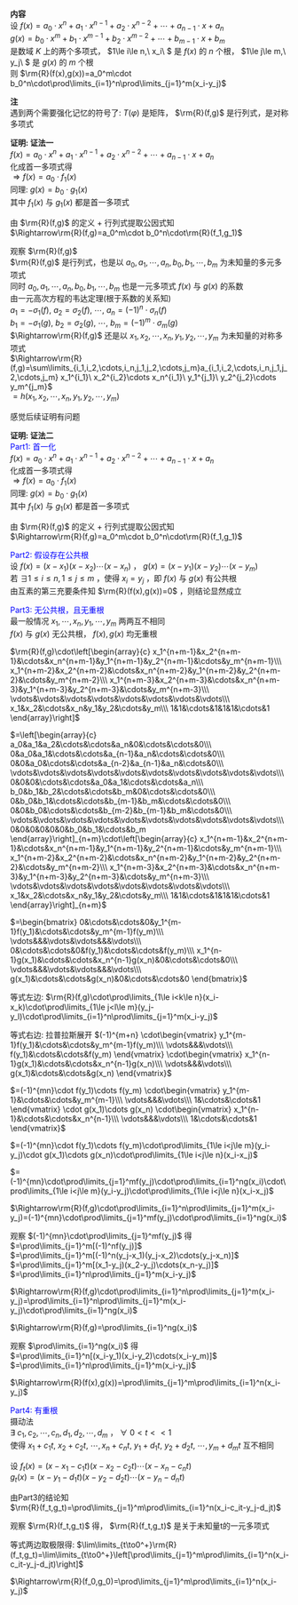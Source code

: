 **内容**  
设 $f(x)=a_0\cdot x^n+a_1\cdot x^{n-1}+a_2\cdot x^{n-2}+\cdots+a_{n-1}\cdot x+a_n$   
 $g(x)=b_0\cdot x^m+b_1\cdot x^{m-1}+b_2\cdot x^{m-2}+\cdots+b_{m-1}\cdot x+b_m$   
是数域 $K$ 上的两个多项式， $1\le i\le n,\ x_i\ $ 是 $f(x)$ 的 $n$ 个根， $1\le j\le m,\ y_j\ $ 是 $g(x)$ 的 $m$ 个根  
则 $\rm{R}(f(x),g(x))=a_0^m\cdot b_0^n\cdot\prod\limits_{i=1}^n\prod\limits_{j=1}^m(x_i-y_j)$   
  
**注**  
遇到两个需要强化记忆的符号了:  $T(\varphi)$ 是矩阵， $\rm{R}(f,g)$ 是行列式，是对称多项式  
  
**证明: 证法一**  
 $f(x)=a_0\cdot x^n+a_1\cdot x^{n-1}+a_2\cdot x^{n-2}+\cdots+a_{n-1}\cdot x+a_n$   
化成首一多项式得  
 $\Rightarrow f(x)=a_0\cdot f_1(x)$   
同理:  $g(x)=b_0\cdot g_1(x)$   
其中 $f_1(x)$ 与 $g_1(x)$ 都是首一多项式  
  
由 $\rm{R}(f,g)$ 的定义 $+$ 行列式提取公因式知  
 $\Rightarrow\rm{R}(f,g)=a_0^m\cdot b_0^n\cdot\rm{R}(f_1,g_1)$   
  
观察 $\rm{R}(f,g)$   
 $\rm{R}(f,g)$ 是行列式，也是以 $a_0,a_1,\cdots,a_n,b_0,b_1,\cdots,b_m$ 为未知量的多元多项式  
同时 $a_0,a_1,\cdots,a_n,b_0,b_1,\cdots,b_m$ 也是一元多项式 $f(x)$ 与 $g(x)$ 的系数  
由一元高次方程的韦达定理(根于系数的关系知)  
 $a_1=-\sigma_1(f),\ a_2=\sigma_2(f),\ \cdots,\ a_n=(-1)^n\cdot\sigma_n(f)$   
 $b_1=-\sigma_1(g),\ b_2=\sigma_2(g),\ \cdots,\ b_m=(-1)^m\cdot\sigma_m(g)$   
 $\Rightarrow\rm{R}(f,g)$ 还是以 $x_1,x_2,\cdots,x_n,y_1,y_2,\cdots,y_m$ 为未知量的对称多项式  
 $\Rightarrow\rm{R}(f,g)=\sum\limits_{i_1,i_2,\cdots,i_n,j_1,j_2,\cdots,j_m}a_{i_1,i_2,\cdots,i_n,j_1,j_2,\cdots,j_m}  
x_1^{i_1}\ x_2^{i_2}\cdots x_n^{i_1}\ y_1^{j_1}\ y_2^{j_2}\cdots y_m^{j_m}$   
 $=h(x_1,x_2,\cdots,x_n,y_1,y_2,\cdots,y_m)$   
  
感觉后续证明有问题  
  
**证明: 证法二**  
<font color=blue>Part1: 首一化</font>  
 $f(x)=a_0\cdot x^n+a_1\cdot x^{n-1}+a_2\cdot x^{n-2}+\cdots+a_{n-1}\cdot x+a_n$   
化成首一多项式得  
 $\Rightarrow f(x)=a_0\cdot f_1(x)$   
同理:  $g(x)=b_0\cdot g_1(x)$   
其中 $f_1(x)$ 与 $g_1(x)$ 都是首一多项式  
  
由 $\rm{R}(f,g)$ 的定义 $+$ 行列式提取公因式知  
 $\Rightarrow\rm{R}(f,g)=a_0^m\cdot b_0^n\cdot\rm{R}(f_1,g_1)$   
  
<font color=blue>Part2: 假设存在公共根</font>  
设 $f(x)=(x-x_1)(x-x_2)\cdots(x-x_n)$ ， $g(x)=(x-y_1)(x-y_2)\cdots(x-y_m)$   
若 $\exists 1\le i\le n, 1\le j\le m$ ，使得 $x_i=y_j$ ，即 $f(x)$ 与 $g(x)$ 有公共根  
由互素的第三充要条件知 $\rm{R}(f(x),g(x))=0$ ，则结论显然成立  
  
<font color=blue>Part3: 无公共根，且无重根</font>  
最一般情况 $x_1,\cdots,x_n,y_1,\cdots,y_m$ 两两互不相同  
 $f(x)$ 与 $g(x)$ 无公共根， $f(x),g(x)$ 均无重根  
  
 $\rm{R}(f,g)\cdot\left[\begin{array}{c}  
x_1^{n+m-1}&x_2^{n+m-1}&\cdots&x_n^{n+m-1}&y_1^{n+m-1}&y_2^{n+m-1}&\cdots&y_m^{n+m-1}\\\  
x_1^{n+m-2}&x_2^{n+m-2}&\cdots&x_n^{n+m-2}&y_1^{n+m-2}&y_2^{n+m-2}&\cdots&y_m^{n+m-2}\\\  
x_1^{n+m-3}&x_2^{n+m-3}&\cdots&x_n^{n+m-3}&y_1^{n+m-3}&y_2^{n+m-3}&\cdots&y_m^{n+m-3}\\\  
\vdots&\vdots&\vdots&\vdots&\vdots&\vdots&\vdots&\vdots\\\  
x_1&x_2&\cdots&x_n&y_1&y_2&\cdots&y_m\\\  
1&1&\cdots&1&1&1&\cdots&1  
\end{array}\right]$   
  
 $=\left[\begin{array}{c}  
a_0&a_1&a_2&\cdots&\cdots&a_n&0&\cdots&\cdots&0\\\  
0&a_0&a_1&\cdots&\cdots&a_{n-1}&a_n&\cdots&\cdots&0\\\  
0&0&a_0&\cdots&\cdots&a_{n-2}&a_{n-1}&a_n&\cdots&0\\\  
\vdots&\vdots&\vdots&\vdots&\vdots&\vdots&\vdots&\vdots&\vdots&\vdots\\\  
0&0&0&\cdots&\cdots&a_0&a_1&\cdots&\cdots&a_n\\\  
b_0&b_1&b_2&\cdots&\cdots&b_m&0&\cdots&\cdots&0\\\  
0&b_0&b_1&\cdots&\cdots&b_{m-1}&b_m&\cdots&\cdots&0\\\  
0&0&b_0&\cdots&\cdots&b_{m-2}&b_{m-1}&b_m&\cdots&0\\\  
\vdots&\vdots&\vdots&\vdots&\vdots&\vdots&\vdots&\vdots&\vdots&\vdots\\\  
0&0&0&0&0&0&b_0&b_1&\cdots&b_m  
\end{array}\right]_{n+m}\cdot\left[\begin{array}{c}  
x_1^{n+m-1}&x_2^{n+m-1}&\cdots&x_n^{n+m-1}&y_1^{n+m-1}&y_2^{n+m-1}&\cdots&y_m^{n+m-1}\\\  
x_1^{n+m-2}&x_2^{n+m-2}&\cdots&x_n^{n+m-2}&y_1^{n+m-2}&y_2^{n+m-2}&\cdots&y_m^{n+m-2}\\\  
x_1^{n+m-3}&x_2^{n+m-3}&\cdots&x_n^{n+m-3}&y_1^{n+m-3}&y_2^{n+m-3}&\cdots&y_m^{n+m-3}\\\  
\vdots&\vdots&\vdots&\vdots&\vdots&\vdots&\vdots&\vdots\\\  
x_1&x_2&\cdots&x_n&y_1&y_2&\cdots&y_m\\\  
1&1&\cdots&1&1&1&\cdots&1  
\end{array}\right]_{n+m}$   
  
 $=\begin{bmatrix}  
0&\cdots&\cdots&0&y_1^{m-1}f(y_1)&\cdots&\cdots&y_m^{m-1}f(y_m)\\\   
\vdots&&&\vdots&\vdots&&&\vdots\\\   
0&\cdots&\cdots&0&f(y_1)&\cdots&\cdots&f(y_m)\\\  
x_1^{n-1}g(x_1)&\cdots&\cdots&x_n^{n-1}g(x_n)&0&\cdots&\cdots&0\\\  
\vdots&&&\vdots&\vdots&&&\vdots\\\   
g(x_1)&\cdots&\cdots&g(x_n)&0&\cdots&\cdots&0  
\end{bmatrix}$   
  
  
等式左边:  $\rm{R}(f,g)\cdot\prod\limits_{1\le i<k\le n}(x_i-x_k)\cdot\prod\limits_{1\le j<l\le m}(y_j-y_l)\cdot\prod\limits_{i=1}^n\prod\limits_{j=1}^m(x_i-y_j)$   
  
等式右边: 拉普拉斯展开 $(-1)^{m+n}  
\cdot\begin{vmatrix}  
y_1^{m-1}f(y_1)&\cdots&\cdots&y_m^{m-1}f(y_m)\\\  
\vdots&&&\vdots\\\  
f(y_1)&\cdots&\cdots&f(y_m)  
\end{vmatrix}  
\cdot\begin{vmatrix}  
x_1^{n-1}g(x_1)&\cdots&\cdots&x_n^{n-1}g(x_n)\\\  
\vdots&&&\vdots\\\  
g(x_1)&\cdots&\cdots&g(x_n)  
\end{vmatrix}$   
  
 $=(-1)^{mn}\cdot f(y_1)\cdots f(y_m)   
\cdot\begin{vmatrix}  
y_1^{m-1}&\cdots&\cdots&y_m^{m-1}\\\  
\vdots&&&\vdots\\\  
1&\cdots&\cdots&1  
\end{vmatrix}  
\cdot g(x_1)\cdots g(x_n)  
\cdot\begin{vmatrix}  
x_1^{n-1}&\cdots&\cdots&x_n^{n-1}\\\  
\vdots&&&\vdots\\\  
1&\cdots&\cdots&1  
\end{vmatrix}$   
  
 $=(-1)^{mn}\cdot f(y_1)\cdots f(y_m)\cdot\prod\limits_{1\le i<j\le m}(y_i-y_j)\cdot g(x_1)\cdots g(x_n)\cdot\prod\limits_{1\le i<j\le n}(x_i-x_j)$   
  
 $=(-1)^{mn}\cdot\prod\limits_{j=1}^mf(y_j)\cdot\prod\limits_{i=1}^ng(x_i)\cdot\prod\limits_{1\le i<j\le m}(y_i-y_j)\cdot\prod\limits_{1\le i<j\le n}(x_i-x_j)$   
  
 $\Rightarrow\rm{R}(f,g)\cdot\prod\limits_{i=1}^n\prod\limits_{j=1}^m(x_i-y_j)=(-1)^{mn}\cdot\prod\limits_{j=1}^mf(y_j)\cdot\prod\limits_{i=1}^ng(x_i)$   
  
观察 $(-1)^{mn}\cdot\prod\limits_{j=1}^mf(y_j)$ 得  
 $=\prod\limits_{j=1}^m[(-1)^nf(y_j)]$   
 $=\prod\limits_{j=1}^m[(-1)^n(y_j-x_1)(y_j-x_2)\cdots(y_j-x_n)]$   
 $=\prod\limits_{j=1}^m[(x_1-y_j)(x_2-y_j)\cdots(x_n-y_j)]$   
 $=\prod\limits_{i=1}^n\prod\limits_{j=1}^m(x_i-y_j)$   
  
 $\Rightarrow\rm{R}(f,g)\cdot\prod\limits_{i=1}^n\prod\limits_{j=1}^m(x_i-y_j)=\prod\limits_{i=1}^n\prod\limits_{j=1}^m(x_i-y_j)\cdot\prod\limits_{i=1}^ng(x_i)$   
  
 $\Rightarrow\rm{R}(f,g)=\prod\limits_{i=1}^ng(x_i)$   
  
观察 $\prod\limits_{i=1}^ng(x_i)$ 得  
 $=\prod\limits_{i=1}^n[(x_i-y_1)(x_i-y_2)\cdots(x_i-y_m)]$   
 $=\prod\limits_{i=1}^n\prod\limits_{j=1}^m(x_i-y_j)$   
  
 $\Rightarrow\rm{R}(f(x),g(x))=\prod\limits_{j=1}^m\prod\limits_{i=1}^n(x_i-y_j)$   
  
<font color=blue>Part4: 有重根</font>  
摄动法  
 $\exists\ c_1,c_2,\cdots,c_n,d_1,d_2,\cdots,d_m$ ， $\forall\ 0<t<<1$   
使得 $x_1+c_1t,\ x_2+c_2t,\ \cdots, x_n+c_nt,\ y_1+d_1t,\ y_2+d_2t,\ \cdots, y_m+d_mt$ 互不相同  
  
设 $f_t(x)=(x-x_1-c_1t)(x-x_2-c_2t)\cdots(x-x_n-c_nt)$   
 $g_t(x)=(x-y_1-d_1t)(x-y_2-d_2t)\cdots(x-y_n-d_nt)$   
  
由Part3的结论知  
 $\rm{R}(f_t,g_t)=\prod\limits_{j=1}^m\prod\limits_{i=1}^n(x_i-c_it-y_j-d_jt)$   
  
观察 $\rm{R}(f_t,g_t)$ 得， $\rm{R}(f_t,g_t)$ 是关于未知量t的一元多项式  
  
等式两边取极限得:  $\lim\limits_{t\to0^+}\rm{R}(f_t,g_t)=\lim\limits_{t\to0^+}\left[\prod\limits_{j=1}^m\prod\limits_{i=1}^n(x_i-c_it-y_j-d_jt)\right]$   
  
 $\Rightarrow\rm{R}(f_0,g_0)=\prod\limits_{j=1}^m\prod\limits_{i=1}^n(x_i-y_j)$   
